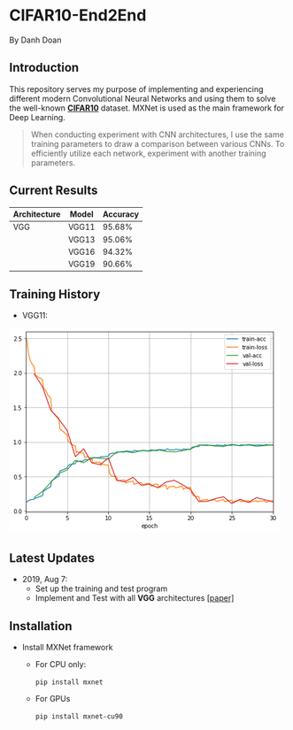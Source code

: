 # CIFAR10-End2End

By Danh Doan

## Introduction
This repository serves my purpose of implementing and experiencing different modern Convolutional Neural Networks and using them to solve the well-known [**CIFAR10**](https://www.cs.toronto.edu/~kriz/cifar.html) dataset. MXNet is used as the main framework for Deep Learning.

> When conducting experiment with CNN architectures, I use the same training parameters to draw a comparison between various CNNs. To efficiently utilize each network, experiment with another training parameters.

## Current Results
|Architecture | Model | Accuracy|
|--|--|--|
|VGG| VGG11| 95.68%|
||VGG13|95.06%|
||VGG16|94.32%|
||VGG19|90.66%|

## Training History
* VGG11:

![VGG11](history/vgg11-95.68.png)

## Latest Updates
* 2019, Aug 7:
	* Set up the training and test program
	* Implement and Test with all **VGG** architectures [[paper]](https://arxiv.org/abs/1409.1556)

## Installation
* Install MXNet framework
	* For CPU only:
	
		`pip install mxnet`
	
	* For GPUs
		
		`pip install mxnet-cu90`
	
